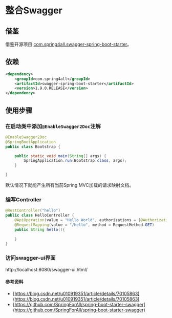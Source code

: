 # 整合Swagger

## 借鉴

借鉴开源项目 [com.spring4all.swagger-spring-boot-starter](https://github.com/SpringForAll/spring-boot-starter-swagger)。

## 依赖

```xml
<dependency>
	<groupId>com.spring4all</groupId>
	<artifactId>swagger-spring-boot-starter</artifactId>
	<version>1.9.0.RELEASE</version>
</dependency>
```


## 使用步骤

### 在启动类中添加```@EnableSwagger2Doc```注解

```java
@EnableSwagger2Doc
@SpringBootApplication
public class Bootstrap {

    public static void main(String[] args) {
        SpringApplication.run(Bootstrap.class, args);
    }

}
```

默认情况下就能产生所有当前Spring MVC加载的请求映射文档。

### 编写Controller

```java
@RestController("hello")
public class HelloController {
    @ApiOperation(value = "Hello World", authorizations = {@Authorization(value = "Authorization")})
    @RequestMapping(value = "/hello", method = RequestMethod.GET)
    public String hello(){
        
    }
}

```


### 访问swagger-ui界面

http://localhost:8080/swagger-ui.html/


#### 参考资料

- [https://blog.csdn.net/u010919351/article/details/70105863](https://blog.csdn.net/u010919351/article/details/70105863)
- [https://github.com/SpringForAll/spring-boot-starter-swagger](https://github.com/SpringForAll/spring-boot-starter-swagger)

